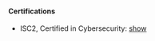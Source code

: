 <h4>Certifications</h4>

<ul>
  <li>ISC2, Certified in Cybersecurity: <a href="https://github.com/january1073/certifications/blob/main/isc2/isc2_cc.pdf" target="_blank">show</a>
</ul>

